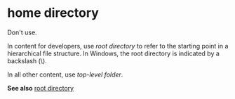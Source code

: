 # home directory

Don't use. 

In content for developers, use *root directory*
to refer to the starting point in a hierarchical file structure.
In Windows, the root directory is indicated by a backslash (\\). 

In all other content, use *top-level folder*.

**See also** [root directory](~/a-z-word-list-term-collections/r/root-directory.md)
